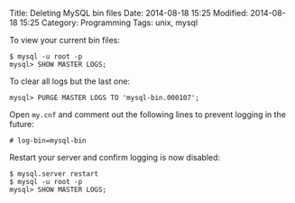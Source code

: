 Title: Deleting MySQL bin files
Date: 2014-08-18 15:25
Modified: 2014-08-18 15:25
Category: Programming
Tags: unix, mysql

To view your current bin files:

	$ mysql -u root -p
	mysql> SHOW MASTER LOGS;

To clear all logs but the last one:

	mysql> PURGE MASTER LOGS TO 'mysql-bin.000107';

Open `my.cnf` and comment out the following lines to prevent logging in the future:

	# log-bin=mysql-bin

Restart your server and confirm logging is now disabled:

	$ mysql.server restart
	$ mysql -u root -p
	mysql> SHOW MASTER LOGS;
